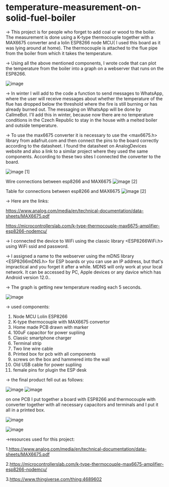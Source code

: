 # temperature-measurement-on-solid-fuel-boiler
-> This project is for people who forget to add coal or wood to the boiler.  The measurement is done using a K-type thermocouple together with a MAX6675 converter and a lolin ESP8266 node MCU( I used this board as it was lying around at home). The thermocouple is attached to the flue pipe from the boiler from which it takes the temperature. 

-> Using all the above mentioned components, I wrote code that can plot the temperature from the boiler into a graph on a webserver that runs on the ESP8266.

![image](https://github.com/DominikTomasek/temperature-measurement-on-solid-fuel-boiler/assets/55549002/bf37de21-0ded-442d-b5d7-f1c64e91679e)

-> In winter I will add to the code a function to send messages to WhatsApp, where the user will receive messages about whether the temperature of the flue has dropped below the threshold where the fire is still burning or has already burned out. The messaging on WhatsApp will be done by CallmeBot.  I'll add this in winter, because now there are no temperature conditions in the Czech Republic to stay in the house with a melted boiler and outside temperature.

-> To use the max6675 converter it is necessary to use the <max6675.h> library from adafruit.com and then connect the pins to the board correctly according to the datasheet.
I found the datasheet on AnalogDevices website and also a link to a similar project where they used the same components. According to these two sites I connected the converter to the board.

![image](https://github.com/DominikTomasek/temperature-measurement-on-solid-fuel-boiler/assets/55549002/162debc5-4f90-4cc9-aafc-4749934ece44) [1]

Wire  connections between esp8266 and MAX6675
![image](https://github.com/DominikTomasek/temperature-measurement-on-solid-fuel-boiler/assets/55549002/f80d2c17-db7b-4b4b-a319-b376f1db7820) [2]

Table for connections between esp8266 and MAX6675
![image](https://github.com/DominikTomasek/temperature-measurement-on-solid-fuel-boiler/assets/55549002/057ee5a3-b1b1-4e93-b1ff-0e5a15c52e3e) [2]


-> Here are the links: 

https://www.analog.com/media/en/technical-documentation/data-sheets/MAX6675.pdf

https://microcontrollerslab.com/k-type-thermocouple-max6675-amplifier-esp8266-nodemcu/

-> I connected the device to WiFi using the classic library <ESP8266WiFi.h> using WiFi ssid and password. 

-> I assigned a name to the webserver using the mDNS library <ESP8266mDNS.h> for ESP boards or you can use an IP address, but that's impractical and you forget it after a while. MDNS will only work at your local network. It can be accessed by PC, Apple devices or any davice which has Android version 12.0.. 

-> The graph is getting new temperature reading each 5 seconds. 

![image](https://github.com/DominikTomasek/temperature-measurement-on-solid-fuel-boiler/assets/55549002/eea99f87-8b96-41a6-ab8d-2b7e7338d077)

-> used components: 
1. Node MCU Lolin ESP8266
2. K-type thermocouple with MAX6675 convertor
3. Home made PCB drawn with marker 
4. 100uF capacitor for power supliing
5. Classic smartphone charger
6. Terminal strip
7. Two line wire cable
8. Printed box for pcb with all components
9. screws on the box and hammered into the wall
10. Old USB cable for power supliing
11. female pins for plugin the ESP desk 


-> the final product fell out as follows:

![image](https://github.com/DominikTomasek/temperature-measurement-on-solid-fuel-boiler/assets/55549002/4b186a38-8553-4920-abc8-1077adb0c587)  ![image](https://github.com/DominikTomasek/temperature-measurement-on-solid-fuel-boiler/assets/55549002/ae10455a-80eb-4b9a-8482-865dd9de51a4)

on one PCB I put together a board with ESP8266 and thermocouple with converter together with all necessary capacitors and terminals and I put it all in a printed box.

![image](https://github.com/DominikTomasek/temperature-measurement-on-solid-fuel-boiler/assets/55549002/5f6e5b81-1c08-4322-9cc7-4857ba716f66) 

![image](https://github.com/DominikTomasek/temperature-measurement-on-solid-fuel-boiler/assets/55549002/93998a32-1774-4662-b9bc-d07d451b7787)

->resources used for this project:

1.https://www.analog.com/media/en/technical-documentation/data-sheets/MAX6675.pdf

2.https://microcontrollerslab.com/k-type-thermocouple-max6675-amplifier-esp8266-nodemcu/

3.https://www.thingiverse.com/thing:4689602
